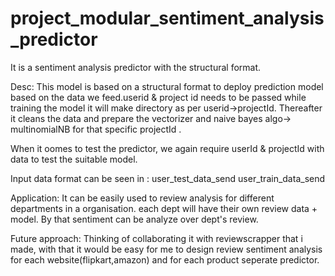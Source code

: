 # project_modular_sentiment_analysis_predictor
It is a sentiment analysis predictor with the structural format.

Desc:
This model is based on a structural format to deploy prediction model based on the 
data we feed.userid & project id needs to be passed while training the model it will make
directory as per userid->projectId. Thereafter it cleans the data and prepare the vectorizer and 
naive bayes algo-> multinomialNB for that specific projectId .

When it oomes to test the predictor, we again require userId & projectId with data to test the suitable model.

Input data format can be seen in :
user_test_data_send
user_train_data_send

Application:
It can be easily used to review analysis for different departments in a organisation.
each dept will have their own review data + model.
By that sentiment can be analyze over dept's review.

Future approach:
Thinking of collaborating it with reviewscrapper that 
i made, with that it would be easy for me to design review sentiment analysis
for each website(flipkart,amazon) and for each product seperate predictor.
